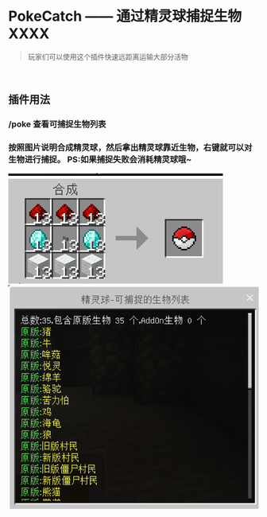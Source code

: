 # PokeCatch —— 通过精灵球捕捉生物  XXXX

> 玩家们可以使用这个插件快速远距离运输大部分活物

​

## 插件用法

### /poke 查看可捕捉生物列表
### 按照图片说明合成精灵球，然后拿出精灵球靠近生物，右键就可以对生物进行捕捉。 PS:如果捕捉失败会消耗精灵球哦~

![alt text](/public/poke1.png)
![alt text](/public/poke_list1.png)
